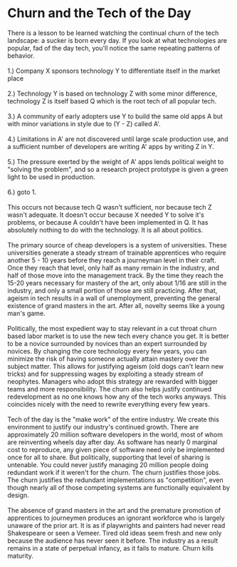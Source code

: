 Churn and the  Tech of the Day
==============================

There is a lesson to be learned watching the continual churn of the tech landscape: a sucker is born every day.  If you look at what technologies are popular, fad of the day tech, you&#39;ll notice the same repeating patterns of behavior. <br><br>1.) Company X sponsors technology Y to differentiate itself in the market place<br><br>2.) Technology Y is based on technology Z with some minor difference, technology Z is itself based Q which is the root tech of all popular tech. <br><br>3.) A community of early adopters use Y to build the same old apps A but with minor variations in style due to (Y - Z) called A&#39;.  <br><br>4.) Limitations in A&#39; are not discovered until large scale production use, and a sufficient number of developers are writing A&#39; apps by writing Z in Y. <br><br>5.) The pressure exerted by the weight of A&#39; apps lends political weight to "solving the problem", and so a research project prototype is given a green light to be used in production. <br><br>6.) goto 1.<br><br>This occurs not because tech Q wasn&#39;t sufficient, nor because tech Z wasn&#39;t adequate.  It doesn&#39;t occur because X needed Y to solve it&#39;s problems, or because A couldn&#39;t have been implemented in Q.  It has absolutely nothing to do with the technology.  It is all about politics. <br><br>The primary source of cheap developers is a system of universities. These universities generate a steady stream of trainable apprentices who require another 5 - 10 years before they reach a journeyman level in their craft. Once they reach that level, only half as many remain in the industry, and half of those move into the management track. By the time they reach the 15-20 years necessary for mastery of the art, only about 1/16 are still in the industry, and only a small portion of those are still practicing. After that, ageism in tech results in a wall of unemployment, preventing the general existence of grand masters in the art. After all, novelty seems like a young man&#39;s game. <br><br>Politically, the most expedient way to stay relevant in a cut throat churn based labor market is to use the new tech every chance you get.  It is better to be a novice surrounded by novices than an expert surrounded by novices.  By changing the core technology every few years, you can minimize the risk of having someone actually attain mastery over the subject matter.  This allows for justifying ageism (old dogs can&#39;t learn new tricks) and for suppressing wages by exploiting a steady stream of neophytes.  Managers who adopt this strategy are rewarded with bigger teams and more responsibility. The churn also helps justify continued redevelopment as no one knows how any of the tech works anyways.  This coincides nicely with the need to rewrite everything every few years. <br><br>Tech of the day is the "make work" of the entire industry.  We create this environment to justify our industry&#39;s continued growth.  There are approximately 20 million software developers in the world, most of whom are reinventing wheels day after day.  As software has nearly 0 marginal cost to reproduce, any given piece of software need only be implemented once for all to share.  But politically, supporting that level of sharing is untenable.  You could never justify managing 20 million people doing redundant work if it weren&#39;t for the churn.  The churn justifies those jobs. The churn justifies the redundant implementations as "competition", even though nearly all of those competing systems are functionally equivalent by design. <br><br>The absence of grand masters in the art and the premature promotion of apprentices to journeymen produces an ignorant workforce who is largely unaware of the prior art.  It is as if playwrights and painters had never read Shakespeare or seen a Vemeer.  Tired old ideas seem fresh and new only because the audience has never seen it before.  The industry as a result remains in a state of perpetual infancy, as it fails to mature.  Churn kills maturity. <br><br><br><br><br>